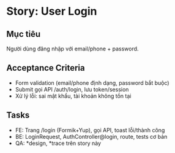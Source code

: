 # Story: User Login

## Mục tiêu
Người dùng đăng nhập với email/phone + password.

## Acceptance Criteria
- Form validation (email/phone định dạng, password bắt buộc)
- Submit gọi API /auth/login, lưu token/session
- Xử lý lỗi: sai mật khẩu, tài khoản không tồn tại

## Tasks
- FE: Trang /login (Formik+Yup), gọi API, toast lỗi/thành công
- BE: LoginRequest, AuthController@login, route, tests cơ bản
- QA: *design, *trace trên story này 